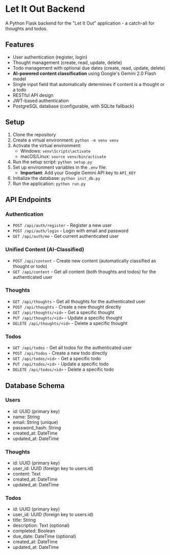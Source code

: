 # Let It Out Backend

A Python Flask backend for the "Let It Out" application - a catch-all for thoughts and todos.

## Features

- User authentication (register, login)
- Thought management (create, read, update, delete)
- Todo management with optional due dates (create, read, update, delete)
- **AI-powered content classification** using Google's Gemini 2.0 Flash model
- Single input field that automatically determines if content is a thought or a todo
- RESTful API design
- JWT-based authentication
- PostgreSQL database (configurable, with SQLite fallback)

## Setup

1. Clone the repository
2. Create a virtual environment: `python -m venv venv`
3. Activate the virtual environment:
   - Windows: `venv\Scripts\activate`
   - macOS/Linux: `source venv/bin/activate`
4. Run the setup script: `python setup.py`
5. Set up environment variables in the `.env` file:
   - **Important**: Add your Google Gemini API key to `API_KEY`
6. Initialize the database: `python init_db.py`
7. Run the application: `python run.py`

## API Endpoints

### Authentication

- `POST /api/auth/register` - Register a new user
- `POST /api/auth/login` - Login with email and password
- `GET /api/auth/me` - Get current authenticated user

### Unified Content (AI-Classified)

- `POST /api/content` - Create new content (automatically classified as thought or todo)
- `GET /api/content` - Get all content (both thoughts and todos) for the authenticated user

### Thoughts

- `GET /api/thoughts` - Get all thoughts for the authenticated user
- `POST /api/thoughts` - Create a new thought directly
- `GET /api/thoughts/<id>` - Get a specific thought
- `PUT /api/thoughts/<id>` - Update a specific thought
- `DELETE /api/thoughts/<id>` - Delete a specific thought

### Todos

- `GET /api/todos` - Get all todos for the authenticated user
- `POST /api/todos` - Create a new todo directly
- `GET /api/todos/<id>` - Get a specific todo
- `PUT /api/todos/<id>` - Update a specific todo
- `DELETE /api/todos/<id>` - Delete a specific todo

## Database Schema

### Users
- id: UUID (primary key)
- name: String
- email: String (unique)
- password_hash: String
- created_at: DateTime
- updated_at: DateTime

### Thoughts
- id: UUID (primary key)
- user_id: UUID (foreign key to users.id)
- content: Text
- created_at: DateTime
- updated_at: DateTime

### Todos
- id: UUID (primary key)
- user_id: UUID (foreign key to users.id)
- title: String
- description: Text (optional)
- completed: Boolean
- due_date: DateTime (optional)
- created_at: DateTime
- updated_at: DateTime
